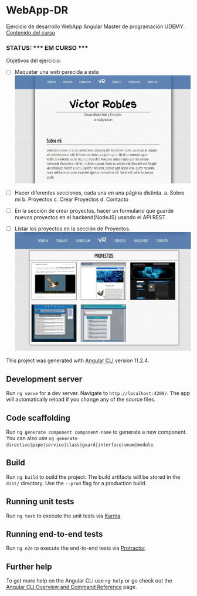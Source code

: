 # WebApp-DR

Ejercicio de desarrollo WebApp Angular Master de programación UDEMY. 
[Contenido del curso](https://www.udemy.com/course/master-en-javascript-aprender-js-jquery-angular-nodejs-y-mas/?src=sac&kw=master%20en%20javascript%20jque)

### STATUS: *** EM CURSO *** ###



 Objetivos del ejercicio:
- [ ] Maquetar una web parecida a esta
![Screenshot](./src/img/MaquetaAngular.png)

- [ ] Hacer diferentes secciones, cada una en una página distinta.
        a. Sobre mi
        b. Proyectos
        c. Crear Proyectos
        d. Contacto
- [ ] En la sección de crear proyectos, hacer un formulario que guarde nuevos proyectos en el backend(NodeJS) usando el API REST.
- [ ] Listar los proyectos en la sección de Proyectos.
![Screenshot](./src/img/MaquetaProyectos.png)





This project was generated with [Angular CLI](https://github.com/angular/angular-cli) version 11.2.4.

## Development server

Run `ng serve` for a dev server. Navigate to `http://localhost:4200/`. The app will automatically reload if you change any of the source files.

## Code scaffolding

Run `ng generate component component-name` to generate a new component. You can also use `ng generate directive|pipe|service|class|guard|interface|enum|module`.

## Build

Run `ng build` to build the project. The build artifacts will be stored in the `dist/` directory. Use the `--prod` flag for a production build.

## Running unit tests

Run `ng test` to execute the unit tests via [Karma](https://karma-runner.github.io).

## Running end-to-end tests

Run `ng e2e` to execute the end-to-end tests via [Protractor](http://www.protractortest.org/).

## Further help

To get more help on the Angular CLI use `ng help` or go check out the [Angular CLI Overview and Command Reference](https://angular.io/cli) page.

